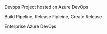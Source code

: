 Devops Project hosted on Azure DevOps

Build Pipeline, Release Pipleine, Create Release

Enterprise Azure DevOps

